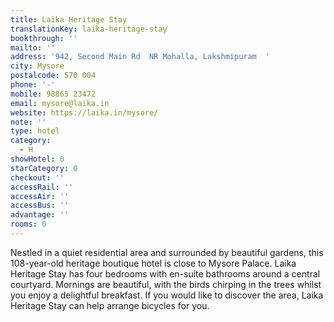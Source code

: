 ```yaml
---
title: Laika Heritage Stay
translationKey: laika-heritage-stay
bookthrough: ''
mailto: ''
address: '942, Second Main Rd  NR Mohalla, Lakshmipuram  '
city: Mysore
postalcode: 570 004
phone: '-'
mobile: 98865 23472
email: mysore@laika.in
website: https://laika.in/mysore/
note: ''
type: hotel
category:
  - H
showHotel: 0
starCategory: 0
checkout: ''
accessRail: ''
accessAir: ''
accessBus: ''
advantage: ''
rooms: 0
---
```

Nestled in a quiet residential area and surrounded by beautiful gardens, this 108-year-old heritage boutique hotel is close to Mysore Palace. Laika Heritage Stay has four bedrooms with en-suite bathrooms around a central courtyard. Mornings are beautiful, with the birds chirping in the trees whilst you enjoy a delightful breakfast. If you would like to discover the area, Laika Heritage Stay can help arrange bicycles for you.